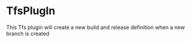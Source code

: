 # TfsPlugIn
This Tfs plugin will create a new build and release definition when a new branch is created
